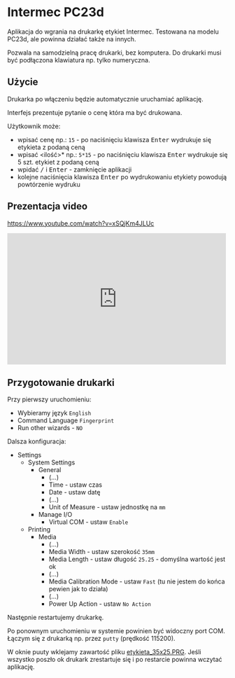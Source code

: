 # Intermec PC23d

Aplikacja do wgrania na drukarkę etykiet Intermec. Testowana na modelu PC23d, ale powinna działać także na innych.

Pozwala na samodzielną pracę drukarki, bez komputera. Do drukarki musi być podłączona klawiatura np. tylko numeryczna.

## Użycie

Drukarka po włączeniu będzie automatycznie uruchamiać aplikację.

Interfejs prezentuje pytanie o cenę która ma być drukowana.

Użytkownik może:

- wpisać cenę np.: `15` - po naciśnięciu klawisza <kbd>Enter</kbd> wydrukuje się etykieta z podaną ceną
- wpisać <ilość>*<cena> np.: `5*15` - po naciśnięciu klawisza <kbd>Enter</kbd> wydrukuje się 5 szt. etykiet z podaną ceną
- wpidać <kbd>/</kbd> i <kbd>Enter</kbd> - zamknięcie aplikacji
- kolejne naciśnięcia klawisza <kbd>Enter</kbd> po wydrukowaniu etykiety powodują powtórzenie wydruku

## Prezentacja video

https://www.youtube.com/watch?v=xSQjKm4JLUc

<iframe width="500" height="300" src="https://www.youtube.com/embed/xSQjKm4JLUc" frameborder="0" allowfullscreen></iframe>

## Przygotowanie drukarki

Przy pierwszy uruchomieniu:

- Wybieramy język `English`
- Command Language `Fingerprint`
- Run other wizards - `NO`

Dalsza konfiguracja:

- Settings
  - System Settings
    - General
      - (...)
      - Time - ustaw czas
      - Date - ustaw datę
      - (...)
      - Unit of Measure - ustaw jednostkę na `mm`
    - Manage I/O
      - Virtual COM - ustaw `Enable`
  - Printing
    - Media
      - (...)
      - Media Width - ustaw szerokość `35mm`
      - Media Length - ustaw długość `25.25` - domyślna wartość jest ok
      - (...)
      - Media Calibration Mode - ustaw `Fast` (tu nie jestem do końca pewien jak to działa)
      - (...)
      - Power Up Action - ustaw `No Action`

Następnie restartujemy drukarkę.

Po ponownym uruchomieniu w systemie powinien być widoczny port COM.
Łączym się z drukarką np. przez `putty` (prędkość 115200).

W oknie puuty wklejamy zawartość pliku [etykieta_35x25.PRG](etykieta_35x25.PRG).
Jeśli wszystko poszło ok drukark zrestartuje się i po restarcie powinna wczytać aplikację.
